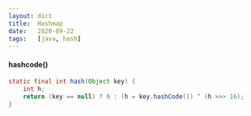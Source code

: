 ```yaml
---
layout: dict
title:  Hashmap
date:   2020-09-22
tags:   [java, hash]
---
```


#### hashcode()

```java
static final int hash(Object key) {
    int h;
    return (key == null) ? 0 : (h = key.hashCode()) ^ (h >>> 16);
}
```
